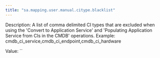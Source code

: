 ```yaml
---
title: "sa.mapping.user.manual.citype.blacklist"
---
```


Description: A list of comma delimited CI types that are excluded when using the 'Convert to Application Service' and 'Populating Application Service from CIs in the CMDB' operations. Example: cmdb_ci_service,cmdb_ci_endpoint,cmdb_ci_hardware

Value: ``